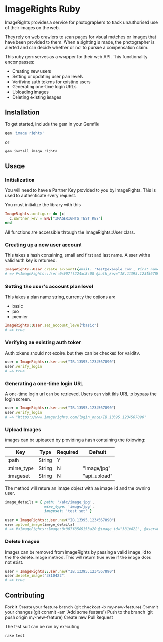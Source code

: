 # ImageRights Ruby

ImageRights provides a service for photographers to track unauthorised use of their images on the web. 

They rely on web crawlers to scan pages for visual matches on images that have been provided to them. When a sighting is made, the photographer is alerted and can decide whether or not to pursue a compensation claim. 

This ruby gem serves as a wrapper for their web API. This functionality encompasses: 

* Creating new users
* Setting or updating user plan levels
* Verifying auth tokens for existing users
* Generating one-time login URLs
* Uploading images
* Deleting existing images

## Installation

To get started, include the gem in your Gemfile

```ruby 
gem 'image_rights'
```
or 

```shell
gem install image_rights
```

## Usage

### Initialization

You will need to have a Partner Key provided to you by ImageRights. This is used to authenticate every request. 

You must initialize the library with this. 

```ruby 
ImageRights.configure do |c|
  c.partner_key = ENV["IMAGERIGHTS_TEST_KEY"]
end
```


All functions are accessible through the ImageRights::User class. 

### Creating up a new user account

This takes a hash containing, email and first and last name. A user with a valid auth key is returned.

```ruby 
ImageRights::User.create_account({email: 'test@example.com', first_name: 'Harry', last_name: 'Curotta'})
# => #<ImageRights::User:0x007ff224ac8c08 @auth_key="IB.13395.1234567890">
```

### Setting the user's account plan level

This takes a plan name string, currently the options are 
* basic
* pro
* premier

```ruby 
ImageRights::User.set_account_leve("basic")
# => true
```

### Verifying an existing auth token

Auth tokens should not expire, but they can be checked for validity. 

```ruby
user = ImageRights::User.new("IB.13395.1234567890")
user.verify_login
# => true
```

### Generating a one-time login URL

A one-time login url can be retrieved. Users can visit this URL to bypass the login screen. 

```ruby
user = ImageRights::User.new("IB.13395.1234567890")
user.verify_login
# => "https://www.imagerights.com/login_once/IB.13395.1234567890"
```

### Upload Images

Images can be uploaded by providing a hash containing the following: 

|      Key    |  Type  | Required | Default      |
|-------------|--------|----------|--------------|
| :path       | String |     Y    |              |
| :mime_type  | String |     N    | "image/jpg"  | 
| :imageset   | String |     N    | "api_upload" |

The method will return an image object with an image_id and the owning user.

```ruby 
image_details = { path: '/abc/image.jpg',
                  mime_type: 'image/jpg',
                  imageset: 'test set' }

user = ImageRights::User.new("IB.13395.1234567890")
user.upload_image(image_details)
# => #<ImageRights::Image:0x007f8586153a20 @image_id="3810422", @user=#<ImageRights::User:0x007f85848ab2c0 @auth_key="IB.13395.1234567890">>
```

### Delete Images

Images can be removed from ImageRights by passing a valid image_id to the the delete_image method. This will return true even if the image does not exist. 

```ruby
user = ImageRights::User.new("IB.13395.1234567890")
user.delete_image("3810422")
# => true
```

## Contributing

Fork it
Create your feature branch (git checkout -b my-new-feature)
Commit your changes (git commit -am 'Add some feature')
Push to the branch (git push origin my-new-feature)
Create new Pull Request

The test suit can be run by executing 

```shell
rake test
```






